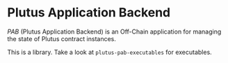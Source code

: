 # Plutus Application Backend

_PAB_ (Plutus Application Backend) is an Off-Chain application for managing the state of
Plutus contract instances.

This is a library. Take a look at `plutus-pab-executables` for executables.

